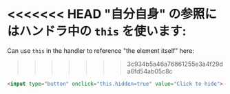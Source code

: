 <<<<<<< HEAD
"自分自身" の参照にはハンドラ中の `this` を使います:
=======
Can use `this` in the handler to reference "the element itself" here:
>>>>>>> 3c934b5a46a76861255e3a4f29da6fd54ab05c8c

```html run height=50
<input type="button" onclick="this.hidden=true" value="Click to hide">
```
